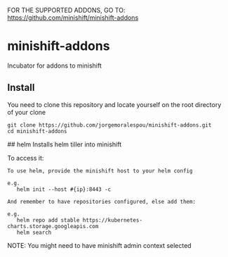 
FOR THE SUPPORTED ADDONS, GO TO: https://github.com/minishift/minishift-addons

# minishift-addons
Incubator for addons to minishift

## Install
You need to clone this repository and locate yourself on the root directory of your clone

````
git clone https://github.com/jorgemoralespou/minishift-addons.git
cd minishift-addons
````

## helm
Installs helm tiller into minishift

To access it:

````
To use helm, provide the minishift host to your helm config

e.g.
   helm init --host #{ip}:8443 -c

And remember to have repositories configured, else add them:

e.g.
   helm repo add stable https://kubernetes-charts.storage.googleapis.com
   helm search
````

NOTE: You might need to have minishift admin context selected

